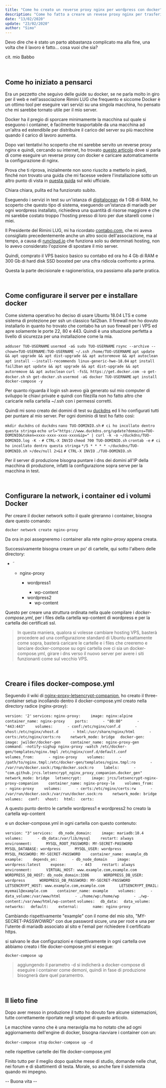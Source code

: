```yaml
---
title: "Come ho creato un reverse proxy nginx per wordpress con docker"
description: "Come ho fatto a creare un revese proxy nginx per trasferire i miei siti wordpress da un ambiente LEMP gestito ad un ambiente docker che gestisco io facilmente."
date: "13/02/2020"
update: "23/02/2020"
author: "Simo"
---
```


Devo dire che è stato un parto abbastanza complicato ma alla fine, una volta che il lavoro è fatto... cosa vuoi che sia?

cit. mio Babbo

<br>

## Come ho iniziato a pensarci

Era un pezzetto che seguivo delle guide su docker, se ne parla molto in giro per il web e nell'associazione Rimini LUG che frequento e siccome Docker è un ottimo tool per eseguire vari servizi su una singola macchina, ho pensato che mi sarebbe tornato utile per il mio server.

Docker ha il pregio di sporcare minimamente la macchina sul quale si eseguono i container, è facilmente trasportabile da una macchina ad un'altra ed estendibile per distribuire il carico del server su più macchine quando il carico di lavoro aumenta.

Dopo vari tentativi ho scoperto che mi sarebbe servito un reverse proxy nginx e quindi, cercando su internet, ho trovato [questo articolo](https://www.pattonwebz.com/docker/multiple-wordpress-containers-proxy/) dove si parla di come eseguire un reverse proxy con docker e caricare automaticamente la configurazione di nginx.

Prova che ti riprova, inizialmente non sono riuscito a metterlo in piedi, finché non trovato una guida che mi facesse vedere l'installazione sotto un altro punto di vista in [questa guida](https://github.com/JrCs/docker-letsencrypt-nginx-proxy-companion/wiki/Docker-Compose) sul wiki ufficiale.

Chiara chiara, pulita ed ha funzionato subito.

Eseguendo i servizi in test su un'istanza di [digitalocean](https://m.do.co/c/b8caeaf651c4) da 1 GB di RAM, ho scoperto che questo tipo di sistema, eseguendo un'istanza di mariadb per ogni wordpress installato, richiedeva una quantità di risorse maggiore e che mi sarebbe costato troppo l'hosting presso di loro per due sitarelli come i miei.

Il Presidente del Rimini LUG, mi ha ricordato [contabo.com](https://contabo.com), che mi aveva consigliato precedentemente anche un altro socio dell'associazione, ma al tempo, a causa di [runcloud.io](https://runcloud.io/r/7v3Yv3Jj5KVR) che funziona solo su determinati hosting, non lo avevo considerato l'opzione di spostare il mio server.

Quindi, comprato il VPS basico basico su contabo ed ora ho 4 Gb di RAM e 300 Gb di hard disk SSD boosted per una cifra ridicola confronto a prima.

Questa la parte decisionale e ragioneristica, ora passiamo alla parte pratica.

<br>

## Come configurare il server per e installare docker

Come sistema operativo ho deciso di usare Ubuntu 18.04 LTS e come sistema di protezione per ssh un classico fail2ban. Il firewall non ho dovuto installarlo in quanto ho trovato che contabo ha un suo firewall per i VPS ed apre solamente le porte 22, 80 e 443. Quindi è una situazione perfetta a livello di sicurezza per una installazione come la mia.

`adduser TUO-USERNAME`
`usermod -aG sudo TUO-USERNAME`
`rsync --archive --chown=TUO-USERNAME:TUO-USERNAME ~/.ssh /home/TUO-USERNAME`
`apt update && apt upgrade && apt dist-upgrade && apt autoremove && apt autoclean`
`apt install --install-recommends linux-generic-hwe-18.04`
`apt install fail2ban`
`apt update && apt upgrade && apt dist-upgrade && apt autoremove && apt autoclean`
`curl -fsSL https://get.docker.com -o get-docker.sh`
`sh get-docker.sh`
`usermod -aG docker TUO-USERNAME`
`apt install docker-compose -y`

Per quanto riguarda il login ssh avevo già generato sul mio computer di sviluppo le chiavi private e quindi con filezilla non ho fatto altro che caricarle nella cartella ~/.ssh con i permessi corretti.

Quindi mi sono creato dei domini di test su [duckdns](https://duckdns.org) ed li ho configurati tutti per puntare al mio server.
Per ogni dominio di test ho fatto così:

`mkdir duckdns`
`cd duckdns`
`nano TUO-DOMINIO.sh`
`# ci ho incollato dentro questa stringa`
`echo url="https://www.duckdns.org/update?domains=TUO-DOMINIO&token=xxxx-xxxx-xxxx-xxxx&ip=" | curl -k -o ~/duckdns/TUO-DOMINIO.log -K -`
`# CTRL-X INVIO`
`chmod 700 TUO-DOMINIO.sh`
`crontab -e`
`# ci ho incollato dentro questa stringa`
`*/5 * * * * ~/duckdns/TUO-DOMINIO.sh >/dev/null 2>&1`
`# CTRL-X INVIO`
`./TUO-DOMINIO.sh`

Per il server di produzione bisogna puntare i dns dei domini all'IP della macchina di produzione, infatti la configurazione sopra serve per la macchina in test.

<br>

## Configurare la network, i container ed i volumi Docker

Per creare il docker network sotto il quale gireranno i container, bisogna dare questo comando:

`docker network create nginx-proxy`

Da ora in poi assegneremo i container alla rete *nginx-proxy* appena creata.

Successivamente bisogna creare un po' di cartelle, qui sotto l'albero delle directory:

<ul>
    <li>&tilde;</li>
        <ul>
            <li>nginx-proxy</li>
                <ul>
                    <li>wordpress1</li>
                        <ul>
                            <li>wp-content</li>
                        </ul>
                    <li>wordpress2
                        <ul>
                            <li>wp-content</li>
                        </ul>
                    </li>
                </ul>
        </ul>
</ul>


Questo per creare una struttura ordinata nella quale compilare i *docker-compose.yml*, per i files della cartella wp-content di wordpress e per la cartella dei certificati ssl.

> In questa maniera, qualora si volesse cambiare hosting VPS, basterà procedere ad una configurazione standard di Ubuntu esattamente come sopra, basterà caricare le cartelle e i files che creeremo e lanciare docker-compose su ogni cartella ove ci sia un docker-compose.yml, girare i dns verso il nuovo server per avere i  siti funzionanti come sul vecchio VPS.

<br>

## Creare i files docker-compose.yml

Seguendo il wiki di [nginx-proxy-letsencrypt-companion](https://github.com/JrCs/docker-letsencrypt-nginx-proxy-companion/wiki/Docker-Compose), ho creato il three-container setup incollando dentro il docker-compose.yml creato nella directory radice (nginx-proxy):

`version: '2'`
`services:`
`nginx-proxy:`
`    image: nginx:alpine`
`    container_name: nginx-proxy`
`    ports:`
`      - "80:80"`
`      - "443:443"`
`    volumes:`
`      - conf:/etc/nginx/conf.d`
`      - vhost:/etc/nginx/vhost.d`
`      - html:/usr/share/nginx/html`
`      - certs:/etc/nginx/certs:ro`
`    network_mode: bridge`
`  docker-gen:`
`    image: jwilder/docker-gen`
`    container_name: nginx-proxy-gen`
`    command: -notify-sighup nginx-proxy -watch /etc/docker-gen/templates/nginx.tmpl /etc/nginx/conf.d/default.conf`
`    volumes_from:`
`      - nginx-proxy`
`    volumes:`
`      - /path/to/nginx.tmpl:/etc/docker-gen/templates/nginx.tmpl:ro`
`      - /var/run/docker.sock:/tmp/docker.sock:ro`
`    labels:`
`      - "com.github.jrcs.letsencrypt_nginx_proxy_companion.docker_gen"`
`    network_mode: bridge`
`  letsencrypt:`
`    image: jrcs/letsencrypt-nginx-proxy-companion`
`    container_name: nginx-proxy-le`
`    volumes_from:`
`      - nginx-proxy`
`    volumes:`
`      - certs:/etc/nginx/certs:rw`
`      - /var/run/docker.sock:/var/run/docker.sock:ro`
`    network_mode: bridge`
`volumes:`
`  conf:`
`  vhost:`
`  html:`
`  certs:`

A questo punto dentro le cartelle wordpress1 e wordpress2 ho creato la cartella wp-content

e un docker-compose.yml in ogni cartella con questo contenuto:

`version: "3"`
`services:`
`  db_node_domain:`
`    image: mariadb:10.4`
`    volumes:`
`      - db_data:/var/lib/mysql`
`    restart: always`
`    environment:`
`      MYSQL_ROOT_PASSWORD: MY-SECRET-PASSWORD`
`      MYSQL_DATABASE: wordpress`
`      MYSQL_USER: wordpress`
`      MYSQL_PASSWORD: MY-SECRET-PASSWORD`
`    container_name: example_db`
`  example:`
`    depends_on:`
`      - db_node_domain`
`    image: wordpress:latest`
`    expose:`
`      - 443`
`    restart: always`
`    environment:`
`      VIRTUAL_HOST: www.example.com,example.com`
`      WORDPRESS_DB_HOST: db_node_domain:3306`
`      WORDPRESS_DB_USER: wordpress`
`      WORDPRESS_DB_PASSWORD: MY-SECRET-PASSWORD`
`      LETSENCRYPT_HOST: www.example.com,example.com`
`      LETSENCRYPT_EMAIL: myemail@example.com`
`    container_name: example`
`    volumes:`
`      - data_volume:/var/www/html`
`      - ./home/wp:/home/wp`
`      - ./wp-content:/var/www/html/wp-content`
`volumes:`
`  db_data:`
`  data_volume:`
`networks:`
`  default:`
`    external:`
`      name: nginx-proxy`

Cambiando rispettivamente "example" con il nome del mio sito, "MY-SECRET-PASSWOWRD" con due password sicure, una per root e una per l'utente di mariadb associato al sito e l'email per richiedere il certificato https.

si salvano le due configurazioni e rispettivamente in ogni cartella ove abbiamo creato i file docker-compose.yml si esegue:

`docker-compose up`

> aggiungendo il parametro -d si indicherà a docker-compose di eseguire i container come demoni, quindi in fase di produzione bisognerà dare quel paramentro.

<br>

## Il lieto fine

Dopo aver messo in produzione il tutto ho dovuto fare alcune sistemazioni, tutte correttamente riportate negli snippet di questo articolo.

Le macchine vanno che è una meraviglia ma ho notato che ad ogni aggiornamento dell'engine di docker, bisogna riavviare i container con un:

`docker-compose stop`
`docker-compose up -d`

nelle rispettive cartelle dei file docker-compose.yml

Finito tutto per il meglio dopo qualche mese di studio, domande nelle chat, nei forum e di sbattimenti di testa. Morale, so anche fare il sistemista quando mi impegno.

-- Buona vita --
